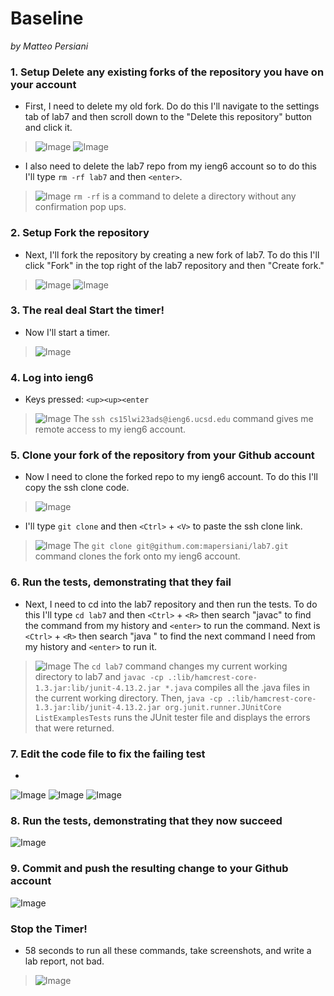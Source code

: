 # Baseline
*by Matteo Persiani*

### 1. Setup Delete any existing forks of the repository you have on your account
* First, I need to delete my old fork. Do do this I'll navigate to the settings tab of lab7 and then scroll down to the "Delete this repository" button and click it.
>![Image](https://mapersiani.github.io/cse15l-lab-reports/Screenshot%202023-02-23%20at%206.44.11%20PM.png)
![Image](https://mapersiani.github.io/cse15l-lab-reports/Screenshot%202023-02-23%20at%206.45.27%20PM.png)

* I also need to delete the lab7 repo from my ieng6 account so to do this I'll type `rm -rf lab7` and then `<enter>`.
>![Image](https://mapersiani.github.io/cse15l-lab-reports/IMG_8292.jpg)
`rm -rf` is a command to delete a directory without any confirmation pop ups.

### 2. Setup Fork the repository
* Next, I'll fork the repository by creating a new fork of lab7. To do this I'll click "Fork" in the top right of the lab7 repository and then "Create fork."
>![Image](https://mapersiani.github.io/cse15l-lab-reports/Screenshot%202023-02-23%20at%206.43.16%20PM.png)
![Image](https://mapersiani.github.io/cse15l-lab-reports/Screenshot%202023-02-23%20at%206.43.45%20PM.png)

### 3. The real deal Start the timer!
* Now I'll start a timer.
>![Image](https://mapersiani.github.io/cse15l-lab-reports/Screenshot%202023-02-23%20at%206.46.24%20PM.png)

### 4. Log into ieng6
* Keys pressed: `<up><up><enter`
>![Image](https://mapersiani.github.io/cse15l-lab-reports/IMG_8291.jpg)
The `ssh cs15lwi23ads@ieng6.ucsd.edu` command gives me remote access to my ieng6 account.

### 5. Clone your fork of the repository from your Github account
* Now I need to clone the forked repo to my ieng6 account. To do this I'll copy the ssh clone code.
>![Image](https://mapersiani.github.io/cse15l-lab-reports/Screenshot%202023-02-23%20at%206.51.15%20PM.png)
* I'll type `git clone` and then `<Ctrl>` + `<V>` to paste the ssh clone link.
>![Image](https://mapersiani.github.io/cse15l-lab-reports/IMG_8293.jpg)
The `git clone git@githum.com:mapersiani/lab7.git` command clones the fork onto my ieng6 account.

### 6. Run the tests, demonstrating that they fail
* Next, I need to cd into the lab7 repository and then run the tests. To do this I'll type `cd lab7` and then `<Ctrl>` + `<R>` then search "javac" to find the command from my history and `<enter>` to run the command. Next is `<Ctrl>` + `<R>` then search "java " to find the next command I need from my history and `<enter>` to run it.
>![Image](https://mapersiani.github.io/cse15l-lab-reports/IMG_8294.jpg)
The `cd lab7` command changes my current working directory to lab7 and `javac -cp .:lib/hamcrest-core-1.3.jar:lib/junit-4.13.2.jar *.java` compiles all the .java files in the current working directory. Then, `java -cp .:lib/hamcrest-core-1.3.jar:lib/junit-4.13.2.jar org.junit.runner.JUnitCore ListExamplesTests` runs the JUnit tester file and displays the errors that were returned.

### 7. Edit the code file to fix the failing test
* 
![Image](https://mapersiani.github.io/cse15l-lab-reports/IMG_8295.jpg)
![Image](https://mapersiani.github.io/cse15l-lab-reports/Screenshot%202023-02-23%20at%207.01.58%20PM.png)
![Image](https://mapersiani.github.io/cse15l-lab-reports/Screenshot%202023-02-23%20at%207.02.21%20PM.png)
### 8. Run the tests, demonstrating that they now succeed
![Image](https://mapersiani.github.io/cse15l-lab-reports/Screenshot%202023-02-25%20at%204.31.12%20PM.jpeg)
### 9. Commit and push the resulting change to your Github account 
![Image](https://mapersiani.github.io/cse15l-lab-reports/Screenshot%202023-02-25%20at%204.32.30%20PM.jpeg)

### Stop the Timer!
* 58 seconds to run all these commands, take screenshots, and write a lab report, not bad.
>![Image](https://mapersiani.github.io/cse15l-lab-reports/Screenshot%202023-02-25%20at%204.39.11%20PM.png)